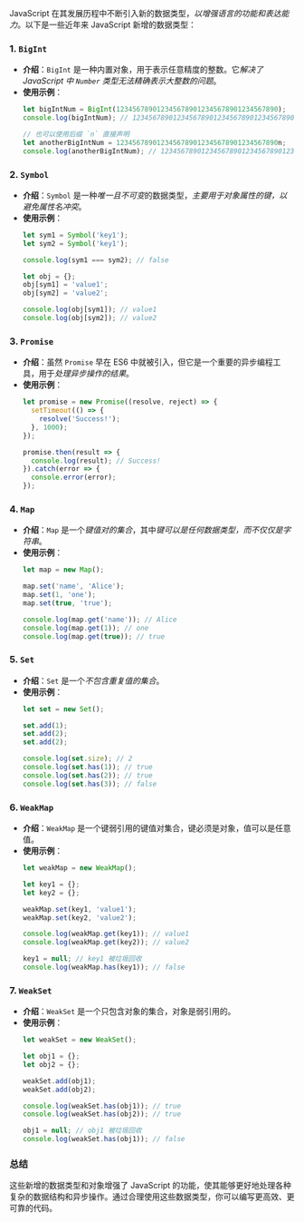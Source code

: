 JavaScript 在其发展历程中不断引入新的数据类型，*以增强语言的功能和表达能力*。以下是一些近年来 JavaScript 新增的数据类型：

### 1. `BigInt`
- **介绍**：`BigInt` 是一种内置对象，用于表示任意精度的整数。它*解决了 JavaScript 中 `Number` 类型无法精确表示大整数的问题*。
- **使用示例**：
  ```javascript
  let bigIntNum = BigInt(1234567890123456789012345678901234567890);
  console.log(bigIntNum); // 1234567890123456789012345678901234567890n

  // 也可以使用后缀 `n` 直接声明
  let anotherBigIntNum = 1234567890123456789012345678901234567890n;
  console.log(anotherBigIntNum); // 1234567890123456789012345678901234567890n
  ```

### 2. `Symbol`
- **介绍**：`Symbol` 是一种*唯一且不可变*的数据类型，*主要用于对象属性的键，以避免属性名冲突*。
- **使用示例**：
  ```javascript
  let sym1 = Symbol('key1');
  let sym2 = Symbol('key1');

  console.log(sym1 === sym2); // false

  let obj = {};
  obj[sym1] = 'value1';
  obj[sym2] = 'value2';

  console.log(obj[sym1]); // value1
  console.log(obj[sym2]); // value2
  ```

### 3. `Promise`
- **介绍**：虽然 `Promise` 早在 ES6 中就被引入，但它是一个重要的异步编程工具，用于*处理异步操作的结果*。
- **使用示例**：
  ```javascript
  let promise = new Promise((resolve, reject) => {
    setTimeout(() => {
      resolve('Success!');
    }, 1000);
  });

  promise.then(result => {
    console.log(result); // Success!
  }).catch(error => {
    console.error(error);
  });
  ```

### 4. `Map`
- **介绍**：`Map` 是一个*键值对的集合*，其中*键可以是任何数据类型，而不仅仅是字符串*。
- **使用示例**：
  ```javascript
  let map = new Map();

  map.set('name', 'Alice');
  map.set(1, 'one');
  map.set(true, 'true');

  console.log(map.get('name')); // Alice
  console.log(map.get(1)); // one
  console.log(map.get(true)); // true
  ```

### 5. `Set`
- **介绍**：`Set` 是一个*不包含重复值的集合*。
- **使用示例**：
  ```javascript
  let set = new Set();

  set.add(1);
  set.add(2);
  set.add(2);

  console.log(set.size); // 2
  console.log(set.has(1)); // true
  console.log(set.has(2)); // true
  console.log(set.has(3)); // false
  ```

### 6. `WeakMap`
- **介绍**：`WeakMap` 是一个键弱引用的键值对集合，键必须是对象，值可以是任意值。
- **使用示例**：
  ```javascript
  let weakMap = new WeakMap();

  let key1 = {};
  let key2 = {};

  weakMap.set(key1, 'value1');
  weakMap.set(key2, 'value2');

  console.log(weakMap.get(key1)); // value1
  console.log(weakMap.get(key2)); // value2

  key1 = null; // key1 被垃圾回收
  console.log(weakMap.has(key1)); // false
  ```

### 7. `WeakSet`
- **介绍**：`WeakSet` 是一个只包含对象的集合，对象是弱引用的。
- **使用示例**：
  ```javascript
  let weakSet = new WeakSet();

  let obj1 = {};
  let obj2 = {};

  weakSet.add(obj1);
  weakSet.add(obj2);

  console.log(weakSet.has(obj1)); // true
  console.log(weakSet.has(obj2)); // true

  obj1 = null; // obj1 被垃圾回收
  console.log(weakSet.has(obj1)); // false
  ```

### 总结

这些新增的数据类型和对象增强了 JavaScript 的功能，使其能够更好地处理各种复杂的数据结构和异步操作。通过合理使用这些数据类型，你可以编写更高效、更可靠的代码。